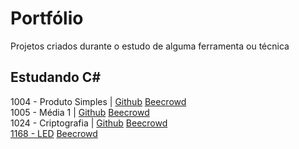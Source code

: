 # Portfólio
Projetos criados durante o estudo de alguma ferramenta ou técnica

## Estudando C#
1004 - Produto Simples | [Github](https://github.com/muriloxpto/estudos/tree/453c490049a1819599528adab59415bb4afe2faf/beecrowd/iniciante/bee1004)
[Beecrowd](https://www.beecrowd.com.br/judge/pt/problems/view/1004)<br/>
1005 - Média 1 | [Github](https://github.com/muriloxpto/estudos/tree/bf6ed7ef12593ab44d1147586ff171846bb33714/beecrowd/iniciante/bee1005)
[Beecrowd](https://www.beecrowd.com.br/judge/pt/problems/view/1005)<br/>
1024 - Criptografia | [Github](https://github.com/muriloxpto/estudos/tree/65aa371366621d2f18fb795e74433f1f8b63722a/beecrowd/strings/bee1024) [Beecrowd](https://www.beecrowd.com.br/judge/pt/problems/view/1024)<br/>
[1168 - LED](https://github.com/muriloxpto/estudos/tree/101fff1de02137d9036106ec614fb65388dde2a8/beecrowd/strings/bee1168)
[Beecrowd](https://www.beecrowd.com.br/judge/pt/problems/view/1168)
